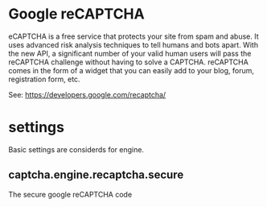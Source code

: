 # Google reCAPTCHA

eCAPTCHA is a free service that protects your site from spam and abuse. It uses 
advanced risk analysis techniques to tell humans and bots apart. With the new 
API, a significant number of your valid human users will pass the reCAPTCHA 
challenge without having to solve a CAPTCHA. reCAPTCHA comes in the form of 
a widget that you can easily add to your blog, forum, registration form, etc.

See: https://developers.google.com/recaptcha/

# settings

Basic settings are considerds for engine.

## captcha.engine.recaptcha.secure

The secure google reCAPTCHA code


